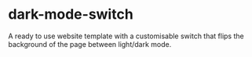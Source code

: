 # dark-mode-switch
A ready to use website template with a customisable switch that flips the background of the page between light/dark mode.
